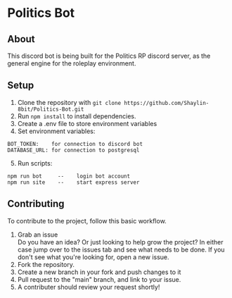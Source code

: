 <h1>Politics Bot</h1>

<h2>About</h2>
This discord bot is being built for the Politics RP discord server, as the general engine for the roleplay environment.

<h2>Setup</h2>

1. Clone the repository with `git clone https://github.com/Shaylin-8bit/Politics-Bot.git`
2. Run `npm install` to install dependencies.
3. Create a .env file to store environment variables 
4. Set environment variables: <br>
```
BOT_TOKEN:    for connection to discord bot
DATABASE_URL: for connection to postgresql
```
5. Run scripts: <br>
```
npm run bot     --    login bot account
npm run site    --    start express server
```

<h2>Contributing</h2>

To contribute to the project, follow this basic workflow.

  1. Grab an issue <br>
    Do you have an idea? Or just looking to help grow the project? In either case jump over to the issues tab and see what needs to be done. If you don't see what you're looking for, open a new issue.
  2. Fork the repository.
  3. Create a new branch in your fork and push changes to it
  4. Pull request to the "main" branch, and link to your issue.
  5. A contributer should review your request shortly!
